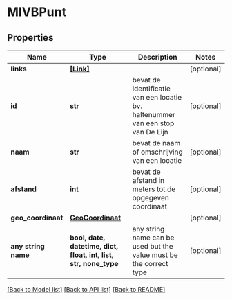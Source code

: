 # MIVBPunt


## Properties
Name | Type | Description | Notes
------------ | ------------- | ------------- | -------------
**links** | [**[Link]**](Link.md) |  | [optional] 
**id** | **str** | bevat de identificatie van een locatie bv. haltenummer van een stop van De Lijn | [optional] 
**naam** | **str** | bevat de naam of omschrijving van een locatie | [optional] 
**afstand** | **int** | bevat de afstand in meters tot de opgegeven coordinaat | [optional] 
**geo_coordinaat** | [**GeoCoordinaat**](GeoCoordinaat.md) |  | [optional] 
**any string name** | **bool, date, datetime, dict, float, int, list, str, none_type** | any string name can be used but the value must be the correct type | [optional]

[[Back to Model list]](../README.md#documentation-for-models) [[Back to API list]](../README.md#documentation-for-api-endpoints) [[Back to README]](../README.md)


